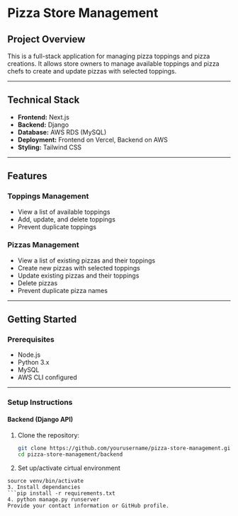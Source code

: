 # **Pizza Store Management**  

## **Project Overview**  
This is a full-stack application for managing pizza toppings and pizza creations. It allows store owners to manage available toppings and pizza chefs to create and update pizzas with selected toppings.

---

## **Technical Stack**
- **Frontend:** Next.js  
- **Backend:** Django  
- **Database:** AWS RDS (MySQL)  
- **Deployment:** Frontend on Vercel, Backend on AWS  
- **Styling:** Tailwind CSS  

---

## **Features**
### **Toppings Management**
- View a list of available toppings  
- Add, update, and delete toppings  
- Prevent duplicate toppings  

### **Pizzas Management**
- View a list of existing pizzas and their toppings  
- Create new pizzas with selected toppings  
- Update existing pizzas and their toppings  
- Delete pizzas  
- Prevent duplicate pizza names  

---

## **Getting Started**

### **Prerequisites**
- Node.js  
- Python 3.x  
- MySQL  
- AWS CLI configured  

---

### **Setup Instructions**

#### **Backend (Django API)**
1. Clone the repository:  
   ```bash
   git clone https://github.com/yourusername/pizza-store-management.git
   cd pizza-store-management/backend
2. Set up/activate cirtual environment
  ```python3 -m venv venv  
  source venv/bin/activate
3. Install dependancies
  ```pip install -r requirements.txt
4. python manage.py runserver
Provide your contact information or GitHub profile.

